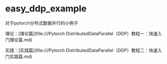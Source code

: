 # easy_ddp_example
对于pytorch分布式数据并行的小例子


理论：[理论篇](file:///Pytorch DistributedDataParallel（DDP）教程一：快速入门理论篇.md)

实践：[实践篇](file:///Pytorch DistributedDataParallel（DDP）教程二：快速入门实践篇.md)
